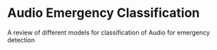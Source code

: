 # Audio Emergency Classification
A review of different models for classification of Audio for emergency detection
